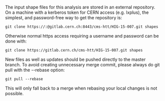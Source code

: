The input shape files for this analysis are stored in an external repository. On a machine with a kerberos token for CERN access (e.g. lxplus), the simplest, and password-free way to get the repository is:

    git clone https://:@gitlab.cern.ch:8443/cms-htt/HIG-15-007.git shapes

Otherwise normal https access requiring a username and password can be done with:

    git clone https://gitlab.cern.ch/cms-htt/HIG-15-007.git shapes

New files as well as updates should be pushed directly to the master branch. To avoid creating unnecessary merge commit, please always do git pull with the --rebase option: 

    git pull --rebase
 
This will only fall back to a merge when rebasing your local changes is not possible.
